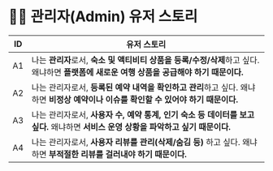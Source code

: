 # 🧑‍💼 관리자(Admin) 유저 스토리

| ID | 유저 스토리 |
|----|-------------|
| A1 | 나는 **관리자**로서, **숙소 및 액티비티 상품을 등록/수정/삭제**하고 싶다. 왜냐하면 **플랫폼에 새로운 여행 상품을 공급해야 하기 때문이다.** |
| A2 | 나는 관리자로서, **등록된 예약 내역을 확인하고 관리**하고 싶다. 왜냐하면 **비정상 예약이나 이슈를 확인할 수 있어야 하기 때문이다.** |
| A3 | 나는 관리자로서, **사용자 수, 예약 통계, 인기 숙소 등 데이터를 보고 싶다.** 왜냐하면 **서비스 운영 상황을 파악하고 싶기 때문이다.** |
| A4 | 나는 관리자로서, **사용자 리뷰를 관리(삭제/숨김 등)** 하고 싶다. 왜냐하면 **부적절한 리뷰를 걸러내야 하기 때문이다.** |
